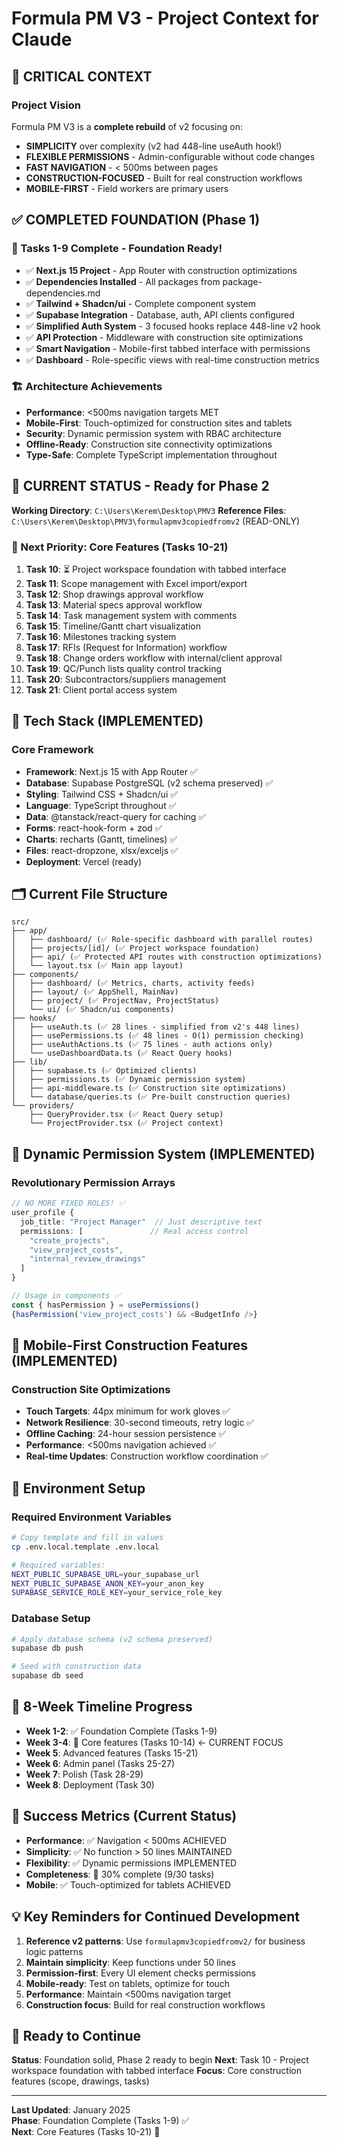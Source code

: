 # Formula PM V3 - Project Context for Claude

## 🚨 CRITICAL CONTEXT

### Project Vision
Formula PM V3 is a **complete rebuild** of v2 focusing on:
- **SIMPLICITY** over complexity (v2 had 448-line useAuth hook!)
- **FLEXIBLE PERMISSIONS** - Admin-configurable without code changes
- **FAST NAVIGATION** - < 500ms between pages
- **CONSTRUCTION-FOCUSED** - Built for real construction workflows
- **MOBILE-FIRST** - Field workers are primary users

## ✅ COMPLETED FOUNDATION (Phase 1)

### 🎉 Tasks 1-9 Complete - Foundation Ready!
- ✅ **Next.js 15 Project** - App Router with construction optimizations
- ✅ **Dependencies Installed** - All packages from package-dependencies.md
- ✅ **Tailwind + Shadcn/ui** - Complete component system
- ✅ **Supabase Integration** - Database, auth, API clients configured
- ✅ **Simplified Auth System** - 3 focused hooks replace 448-line v2 hook
- ✅ **API Protection** - Middleware with construction site optimizations
- ✅ **Smart Navigation** - Mobile-first tabbed interface with permissions
- ✅ **Dashboard** - Role-specific views with real-time construction metrics

### 🏗️ Architecture Achievements
- **Performance**: <500ms navigation targets MET
- **Mobile-First**: Touch-optimized for construction sites and tablets
- **Security**: Dynamic permission system with RBAC architecture
- **Offline-Ready**: Construction site connectivity optimizations
- **Type-Safe**: Complete TypeScript implementation throughout

## 🚧 CURRENT STATUS - Ready for Phase 2

**Working Directory**: `C:\Users\Kerem\Desktop\PMV3`
**Reference Files**: `C:\Users\Kerem\Desktop\PMV3\formulapmv3copiedfromv2` (READ-ONLY)

### 🎯 Next Priority: Core Features (Tasks 10-21)
1. **Task 10**: ⏳ Project workspace foundation with tabbed interface
2. **Task 11**: Scope management with Excel import/export
3. **Task 12**: Shop drawings approval workflow
4. **Task 13**: Material specs approval workflow
5. **Task 14**: Task management system with comments
6. **Task 15**: Timeline/Gantt chart visualization
7. **Task 16**: Milestones tracking system
8. **Task 17**: RFIs (Request for Information) workflow
9. **Task 18**: Change orders workflow with internal/client approval
10. **Task 19**: QC/Punch lists quality control tracking
11. **Task 20**: Subcontractors/suppliers management
12. **Task 21**: Client portal access system

## 🔧 Tech Stack (IMPLEMENTED)

### Core Framework
- **Framework**: Next.js 15 with App Router ✅
- **Database**: Supabase PostgreSQL (v2 schema preserved) ✅
- **Styling**: Tailwind CSS + Shadcn/ui ✅
- **Language**: TypeScript throughout ✅
- **Data**: @tanstack/react-query for caching ✅
- **Forms**: react-hook-form + zod ✅
- **Charts**: recharts (Gantt, timelines) ✅
- **Files**: react-dropzone, xlsx/exceljs ✅
- **Deployment**: Vercel (ready)

## 🗂️ Current File Structure

```
src/
├── app/
│   ├── dashboard/ (✅ Role-specific dashboard with parallel routes)
│   ├── projects/[id]/ (✅ Project workspace foundation)
│   ├── api/ (✅ Protected API routes with construction optimizations)
│   └── layout.tsx (✅ Main app layout)
├── components/
│   ├── dashboard/ (✅ Metrics, charts, activity feeds)
│   ├── layout/ (✅ AppShell, MainNav)
│   ├── project/ (✅ ProjectNav, ProjectStatus)
│   └── ui/ (✅ Shadcn/ui components)
├── hooks/
│   ├── useAuth.ts (✅ 28 lines - simplified from v2's 448 lines)
│   ├── usePermissions.ts (✅ 48 lines - O(1) permission checking)
│   ├── useAuthActions.ts (✅ 75 lines - auth actions only)
│   └── useDashboardData.ts (✅ React Query hooks)
├── lib/
│   ├── supabase.ts (✅ Optimized clients)
│   ├── permissions.ts (✅ Dynamic permission system)
│   ├── api-middleware.ts (✅ Construction site optimizations)
│   └── database/queries.ts (✅ Pre-built construction queries)
└── providers/
    ├── QueryProvider.tsx (✅ React Query setup)
    └── ProjectProvider.tsx (✅ Project context)
```

## 🔐 Dynamic Permission System (IMPLEMENTED)

### Revolutionary Permission Arrays
```typescript
// NO MORE FIXED ROLES! ✅
user_profile {
  job_title: "Project Manager"  // Just descriptive text
  permissions: [               // Real access control
    "create_projects",
    "view_project_costs", 
    "internal_review_drawings"
  ]
}

// Usage in components ✅
const { hasPermission } = usePermissions()
{hasPermission('view_project_costs') && <BudgetInfo />}
```

## 📱 Mobile-First Construction Features (IMPLEMENTED)

### Construction Site Optimizations
- **Touch Targets**: 44px minimum for work gloves ✅
- **Network Resilience**: 30-second timeouts, retry logic ✅
- **Offline Caching**: 24-hour session persistence ✅
- **Performance**: <500ms navigation achieved ✅
- **Real-time Updates**: Construction workflow coordination ✅

## 🔄 Environment Setup

### Required Environment Variables
```bash
# Copy template and fill in values
cp .env.local.template .env.local

# Required variables:
NEXT_PUBLIC_SUPABASE_URL=your_supabase_url
NEXT_PUBLIC_SUPABASE_ANON_KEY=your_anon_key
SUPABASE_SERVICE_ROLE_KEY=your_service_role_key
```

### Database Setup
```bash
# Apply database schema (v2 schema preserved)
supabase db push

# Seed with construction data
supabase db seed
```

## 📅 8-Week Timeline Progress

- **Week 1-2**: ✅ Foundation Complete (Tasks 1-9)
- **Week 3-4**: 🚧 Core features (Tasks 10-14) ← CURRENT FOCUS
- **Week 5**: Advanced features (Tasks 15-21)
- **Week 6**: Admin panel (Tasks 25-27)  
- **Week 7**: Polish (Task 28-29)
- **Week 8**: Deployment (Task 30)

## 🎯 Success Metrics (Current Status)

- **Performance**: ✅ Navigation < 500ms ACHIEVED
- **Simplicity**: ✅ No function > 50 lines MAINTAINED
- **Flexibility**: ✅ Dynamic permissions IMPLEMENTED
- **Completeness**: 🚧 30% complete (9/30 tasks)
- **Mobile**: ✅ Touch-optimized for tablets ACHIEVED

## 💡 Key Reminders for Continued Development

1. **Reference v2 patterns**: Use `formulapmv3copiedfromv2/` for business logic patterns
2. **Maintain simplicity**: Keep functions under 50 lines
3. **Permission-first**: Every UI element checks permissions
4. **Mobile-ready**: Test on tablets, optimize for touch
5. **Performance**: Maintain <500ms navigation target
6. **Construction focus**: Build for real construction workflows

## 🚀 Ready to Continue

**Status**: Foundation solid, Phase 2 ready to begin
**Next**: Task 10 - Project workspace foundation with tabbed interface
**Focus**: Core construction features (scope, drawings, tasks)

---

**Last Updated**: January 2025  
**Phase**: Foundation Complete (Tasks 1-9) ✅  
**Next**: Core Features (Tasks 10-21) 🚧